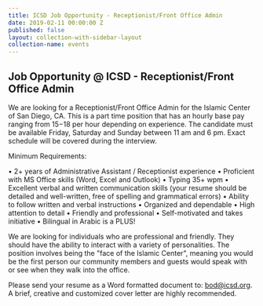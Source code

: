 ```yaml
---
title: ICSD Job Opportunity - Receptionist/Front Office Admin
date: 2019-02-11 00:00:00 Z
published: false
layout: collection-with-sidebar-layout
collection-name: events
---
```


## Job Opportunity @ ICSD - Receptionist/Front Office Admin

We are looking for a Receptionist/Front Office Admin for the Islamic Center of San Diego, CA.
This is a part time position that has an hourly base pay ranging from $15-$18 per hour depending on experience.
The candidate must be available Friday, Saturday and Sunday between 11 am and 6 pm. Exact schedule will be covered during the interview.

Minimum Requirements:

• 2+ years of Administrative Assistant / Receptionist experience
• Proficient with MS Office skills (Word, Excel and Outlook)
• Typing 35+ wpm
• Excellent verbal and written communication skills (your resume should be detailed and well-written, free of spelling and grammatical errors)
• Ability to follow written and verbal instructions
• Organized and dependable
• High attention to detail 
• Friendly and professional
• Self-motivated and takes initiative
• Bilingual in Arabic is a PLUS!

We are looking for individuals who are professional and friendly.  They should have the ability to interact with a variety of personalities. The position involves being the "face of the Islamic Center", meaning you would be the first person our community members and guests would speak with or see when they walk into the office.

Please send your resume as a Word formatted document to: [bod@icsd.org](mailto:bod@icsd.org).  A brief, creative and customized cover letter are highly recommended.
